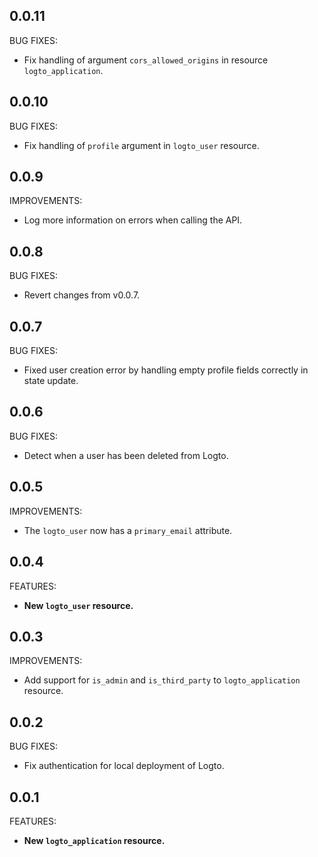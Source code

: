 ## 0.0.11

BUG FIXES:

- Fix handling of argument `cors_allowed_origins` in resource `logto_application`.

## 0.0.10

BUG FIXES:

- Fix handling of `profile` argument in `logto_user` resource.

## 0.0.9

IMPROVEMENTS:

- Log more information on errors when calling the API.

## 0.0.8

BUG FIXES:

- Revert changes from v0.0.7.

## 0.0.7

BUG FIXES:

- Fixed user creation error by handling empty profile fields correctly in state update.

## 0.0.6

BUG FIXES:

- Detect when a user has been deleted from Logto.

## 0.0.5

IMPROVEMENTS:

- The `logto_user` now has a `primary_email` attribute.

## 0.0.4

FEATURES:

- **New `logto_user` resource.**

## 0.0.3

IMPROVEMENTS:

- Add support for `is_admin` and `is_third_party` to `logto_application` resource.

## 0.0.2

BUG FIXES:

- Fix authentication for local deployment of Logto.

## 0.0.1

FEATURES:

- **New `logto_application` resource.**
